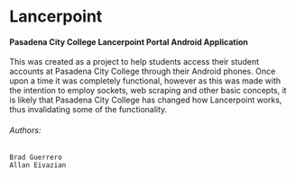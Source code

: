 # Lancerpoint

#### Pasadena City College Lancerpoint Portal Android Application
  This was created as a project to help students access their student accounts at Pasadena City College through their Android phones. Once upon a time it was completely functional, however as this was made with the intention to employ sockets, web scraping and other basic concepts, it is likely that Pasadena City College has changed how Lancerpoint works, thus invalidating some of the functionality.

###### Authors:
    Brad Guerrero
    Allan Eivazian
